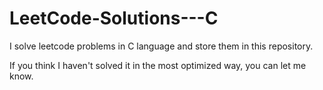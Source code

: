 # LeetCode-Solutions---C
I solve leetcode problems in C language and store them in this repository.

If you think I haven't solved it in the most optimized way, you can let me know.
